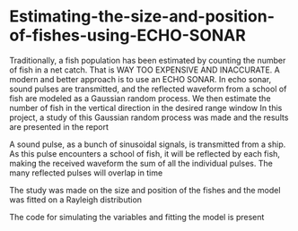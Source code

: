 # Estimating-the-size-and-position-of-fishes-using-ECHO-SONAR
Traditionally, a fish population has been estimated by counting the number of fish in a net catch. That is WAY TOO EXPENSIVE AND INACCURATE. A modern and better approach is to use an ECHO SONAR. In echo sonar, sound pulses are transmitted, and the reflected waveform from a school of fish are modeled as a Gaussian random process. We then estimate the number of fish in the vertical direction in the desired range window
In this project, a study of this Gaussian random process was made and the results are presented in the report


A sound pulse, as a bunch of sinusoidal signals, is transmitted from a ship. As this pulse encounters a school of fish, it will be reflected by each fish, making the received waveform the sum of all the individual pulses. The many reflected pulses will overlap in time

The study was made on the size and position of the fishes and the model was fitted on a Rayleigh distribution

The code for simulating the variables and fitting the model is present
